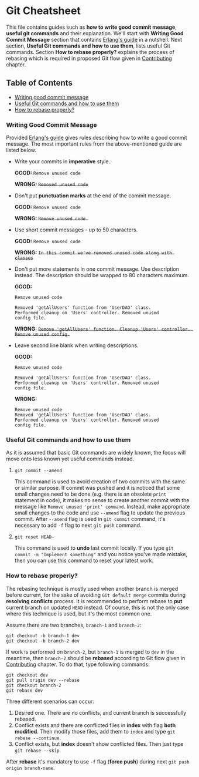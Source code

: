 # Git Cheatsheet

This file contains guides such as **how to write good commit message**, **useful git commands** and their explanation. We'll start with **Writing Good Commit Message** section that contains [Erlang's guide](https://github.com/erlang/otp/wiki/writing-good-commit-messages) in a nutshell. Next section, **Useful Git commands and how to use them**, lists useful Git commands. Section **How to rebase properly?** explains the process of rebasing which is required in proposed Git flow given in [Contributing](Contributing.md) chapter.

## Table of Contents

- [Writing good commit message](Cheatsheat.md#writing-good-commit-message)
- [Useful Git commands and how to use them](Cheatsheat.md#useful-git-commands-and-how-to-use-them)
- [How to rebase properly?](Cheatsheat.md#how-to-rebase-properly)

### Writing Good Commit Message

Provided [Erlang's guide](https://github.com/erlang/otp/wiki/writing-good-commit-messages) gives rules describing how to write a good commit message. The most important rules from the above-mentioned guide are listed below.

- Write your commits in **imperative** style.

    **GOOD:** `Remove unused code`

    **WRONG:** ~~`Removed unused code`~~

- Don't put **punctuation marks** at the end of the commit message.

    **GOOD:** `Remove unused code`

    **WRONG:** ~~`Remove unused code.`~~

- Use short commit messages - up to 50 characters.

    **GOOD:** `Remove unused code`

    **WRONG:** ~~`In this commit we've removed unused code along with classes`~~

- Don't put more statements in one commit message. Use description instead. The description should be wrapped to 80 characters maximum.

    **GOOD:**
    ```
    Remove unused code

    Removed 'getAllUsers' function from 'UserDAO' class.
    Performed cleanup on 'Users' controller. Removed unused
    config file.
    ```

    **WRONG:** ~~`Remove 'getAllUsers' function. Cleanup 'Users' controller. Remove unused config.`~~

- Leave second line blank when writing descriptions.

    **GOOD:**
    ```
    Remove unused code

    Removed 'getAllUsers' function from 'UserDAO' class.
    Performed cleanup on 'Users' controller. Removed unused
    config file.
    ```

    **WRONG:**
    ```
    Remove unused code
    Removed 'getAllUsers' function from 'UserDAO' class.
    Performed cleanup on 'Users' controller. Removed unused
    config file.
    ```

### Useful Git commands and how to use them

As it is assumed that basic Git commands are widely known, the focus will move onto less known yet useful commands instead.

1. `git commit --amend`

    This command is used to avoid creation of two commits with the same or similar purpose. If commit was pushed and it is noticed that some small changes need to be done (e.g. there is an obsolete `print` statement in code), it makes no sense to create another commit with the message like `Remove unused 'print' command`. Instead, make appropriate small changes to the code and use `--amend` flag to update the previous commit. After `--amend` flag is used in `git commit` command, it's necessary to add `-f` flag to next `git push` command.
2. `git reset HEAD~`

    This command is used to **undo** last commit locally. If you type `git commit -m "Implement something"` and you notice you've made mistake, then you can use this command to reset your latest work.

### How to rebase properly?

The rebasing technique is mostly used when another branch is merged before current, for the sake of avoiding `Git default merge` commits during **resolving conflicts** process. It is recommended to perform rebase to **put** current branch on updated `HEAD` instead. Of course, this is not the only case where this technique is used, but it's the most common one.

Assume there are two branches, `branch-1` and `branch-2`:

```
git checkout -b branch-1 dev
git checkout -b branch-2 dev
```

If work is performed on `branch-2`, but `branch-1` is merged to `dev` in the meantime, then `branch-2` should be **rebased** according to Git flow given in [Contributing](Contributing.md) chapter. To do that, type following commands:

```
git checkout dev
git pull origin dev --rebase
git checkout branch-2
git rebase dev
```

Three different scenarios can occur:

1. Desired one. There are no conflicts, and current branch is successfully rebased.
2. Conflict exists and there are conflicted files in **index** with flag **both modified**. Then modify those files, add them to `index` and type `git rebase --continue`.
3. Conflict exists, but **index** doesn't show conflicted files. Then just type `git rebase --skip`.

After **rebase** it's mandatory to use `-f` flag (**force push**) during next `git push origin branch-name`.
